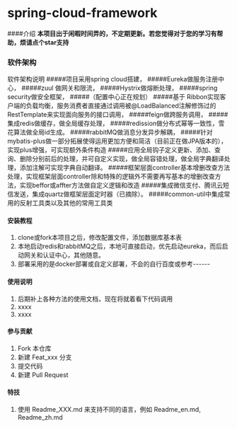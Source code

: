# spring-cloud-framework

####介绍
**本项目出于闲暇时间弄的，不定期更新。若您觉得对于您的学习有帮助，烦请点个star支持**


### 软件架构
软件架构说明
#####项目采用spring cloud搭建， 
#####Eureka做服务注册中心，
#####zuul 做网关和限流，
#####Hystrix做熔断处理，
#####spring security做安全框架，
#####（配置中心正在规划）
#####基于 Ribbon实现客户端的负载均衡，服务消费者直接通过调用被@LoadBalanced注解修饰过的RestTemplate来实现面向服务的接口调用，
#####feign做跨服务调用，
#####集成redis做缓存，做全局缓存处理，
#####redission做分布式幂等一致性，雪花算法做全局id生成。
#####rabbitMQ做消息分发异步解耦，
#####针对mybatis-plus做一部分拓展使得运用更加方便和简洁（目前正在做JPA版本的），实现plus增强，可实现额外条件构造
#####应用全局钩子定义更新、添加、查询、删除分别前后的处理，并可自定义实现，做全局容错处理，做全局字典翻译处理，添加注解可实现字典自动翻译。
#####框架层面controller基本增删改查方法处理，实现框架层面controller除和特殊的逻辑外不需要再写基本的增删改查方法，实现beffor或affter方法做自定义逻辑和改造
#####集成微信支付、腾讯云短信发送，集成quartz做框架层面定时器（已摘除）。
#####common-util中集成常用的反射工具类以及其他的常用工具类

#### 安装教程

1.  clone或fork本项目之后，修改配置文件，添加数据库基本表
2.  本地启动redis和rabbitMQ之后，本地可直接启动，优先启动eureka，而后启动网关和认证中心，其他随意。
3.  部署采用的是docker部署或自定义部署，不会的自行百度或参考------

#### 使用说明

1.  后期补上各种方法的使用文档，现在将就着看下代码调用
2.  xxxx
3.  xxxx

#### 参与贡献

1.  Fork 本仓库
2.  新建 Feat_xxx 分支
3.  提交代码
4.  新建 Pull Request


#### 特技

1.  使用 Readme\_XXX.md 来支持不同的语言，例如 Readme\_en.md, Readme\_zh.md
